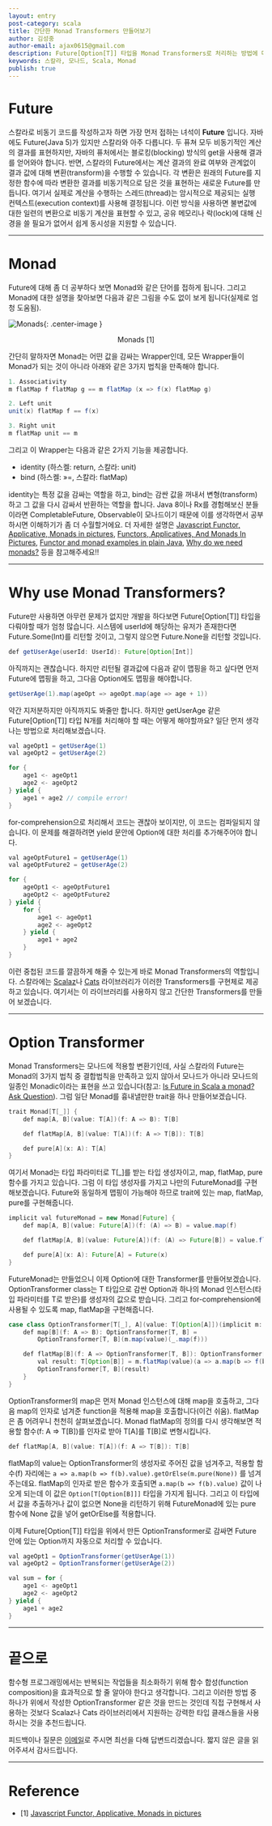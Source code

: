 ```yaml
---
layout: entry
post-category: scala
title: 간단한 Monad Transformers 만들어보기
author: 김성중
author-email: ajax0615@gmail.com
description: Future[Option[T]] 타입을 Monad Transformers로 처리하는 방법에 대해서 알아봅니다.
keywords: 스칼라, 모나드, Scala, Monad
publish: true
---
```


# Future
스칼라로 비동기 코드를 작성하고자 하면 가장 먼저 접하는 녀석이 **Future** 입니다. 자바에도 Future(Java 5)가 있지만 스칼라와 아주 다릅니다. 두 퓨쳐 모두 비동기적인 계산의 결과를 표현하지만, 자바의 퓨처에서는 블로킹(blocking) 방식의 get을 사용해 결과를 얻어와야 합니다. 반면, 스칼라의 Future에서는 계산 결과의 완료 여부와 관계없이 결과 값에 대해 변환(transform)을 수행할 수 있습니다. 각 변환은 원래의 Future를 지정한 함수에 따라 변환한 결과를 비동기적으로 담은 것을 표현하는 새로운 Future를 만듭니다. 여기서 실제로 계산을 수행하는 스레드(thread)는 암시적으로 제공되는 실행 컨텍스트(execution context)를 사용해 결정됩니다. 이런 방식을 사용하면 불변값에 대한 일련의 변환으로 비동기 계산을 표현할 수 있고, 공유 메모리나 락(lock)에 대해 신경을 쓸 필요가 없어서 쉽게 동시성을 지원할 수 있습니다.

---

# Monad
Future에 대해 좀 더 공부하다 보면 Monad와 같은 단어를 접하게 됩니다. 그리고 Monad에 대한 설명을 찾아보면 다음과 같은 그림을 수도 없이 보게 됩니다(실제로 엄청 도움됨).

![Monads](/images/2019/01/27/monads.png "Monads"){: .center-image }
<center>Monads [1]</center>

간단히 말하자면 Monad는 어떤 값을 감싸는 Wrapper인데, 모든 Wrapper들이 Monad가 되는 것이 아니라 아래와 같은 3가지 법칙을 만족해야 합니다.

```java
1. Associativity
m flatMap f flatMap g == m flatMap (x => f(x) flatMap g)

2. Left unit
unit(x) flatMap f == f(x)

3. Right unit
m flatMap unit == m
```

그리고 이 Wrapper는 다음과 같은 2가지 기능을 제공합니다.

- identity (하스켈: return, 스칼라: unit)
- bind (하스켈: »=, 스칼라: flatMap)

identity는 특정 값을 감싸는 역할을 하고, bind는 감싼 값을 꺼내서 변형(transform)하고 그 값을 다시 감싸서 반환하는 역할을 합니다. Java 8이나 Rx를 경험해보신 분들이라면 CompletableFuture, Observable이 모나드이기 때문에 이를 생각하면서 공부하시면 이해하기가 좀 더 수월할거에요. 더 자세한 설명은 [Javascript Functor, Applicative, Monads in pictures](https://medium.com/@tzehsiang/javascript-functor-applicative-monads-in-pictures-b567c6415221), [Functors, Applicatives, And Monads In Pictures](http://adit.io/posts/2013-04-17-functors,_applicatives,_and_monads_in_pictures.html), [Functor and monad examples in plain Java](https://gist.github.com/jooyunghan/e14f426839454063d98454581b204452), [Why do we need monads?](https://stackoverflow.com/a/28139260) 등을 참고해주세요!!

---

# Why use Monad Transformers?
Future만 사용하면 아무런 문제가 없지만 개발을 하다보면 Future[Option[T]] 타입을 다뤄야할 때가 엄청 많습니다. 시스템에 userId에 해당하는 유저가 존재한다면 Future.Some(Int)를 리턴할 것이고, 그렇지 않으면 Future.None을 리턴할 것입니다.

```java
def getUserAge(userId: UserId): Future[Option[Int]]
```

아직까지는 괜찮습니다. 하지만 리턴될 결과값에 다음과 같이 맵핑을 하고 싶다면 먼저 Future에 맵핑을 하고, 그다음 Option에도 맵핑을 해야합니다.

```java
getUserAge(1).map(ageOpt => ageOpt.map(age => age + 1))
```

약간 지저분하지만 아직까지도 봐줄만 합니다. 하지만 getUserAge 같은 Future[Option[T]] 타입 N개를 처리해야 할 때는 어떻게 해야할까요? 일단 먼저 생각나는 방법으로 처리해보겠습니다.

```java
val ageOpt1 = getUserAge(1)
val ageOpt2 = getUserAge(2)

for {
    age1 <- ageOpt1
    age2 <- ageOpt2
} yield {
    age1 + age2 // compile error!
}
```

for-comprehension으로 처리해서 코드는 괜찮아 보이지만, 이 코드는 컴파일되지 않습니다. 이 문제를 해결하려면 yield 문안에 Option에 대한 처리를 추가해주어야 합니다.

```java
val ageOptFuture1 = getUserAge(1)
val ageOptFuture2 = getUserAge(2)

for {
    ageOpt1 <- ageOptFuture1
    ageOpt2 <- ageOptFuture2
} yield {
    for {
        age1 <- ageOpt1
        age2 <- ageOpt2
    } yield {
        age1 + age2
    }
}
```

이런 중첩된 코드를 깔끔하게 해줄 수 있는게 바로 Monad Transformers의 역할입니다. 스칼라에는 [Scalaz](https://scalaz.github.io/7/)나 [Cats](https://typelevel.org/cats/) 라이브러리가 이러한 Transformers를 구현체로 제공하고 있습니다. 여기서는 이 라이브러리를 사용하지 않고 간단한 Transformers를 만들어 보겠습니다.

---

# Option Transformer
Monad Transformers는 모나드에 적용할 변환기인데, 사실 스칼라의 Future는 Monad의 3가지 법칙 중 결합법칙을 만족하고 있지 않아서 모나드가 아니라 모나드의 일종인 Monadic이라는 표현을 쓰고 있습니다(참고: [Is Future in Scala a monad?
Ask Question](https://stackoverflow.com/a/27467037)). 그럼 일단 Monad를 흉내낼만한 trait을 하나 만들어보겠습니다.

```java
trait Monad[T[_]] {
    def map[A, B](value: T[A])(f: A => B): T[B]

    def flatMap[A, B](value: T[A])(f: A => T[B]): T[B]

    def pure[A](x: A): T[A]
}
```

여기서 Monad는 타입 파라미터로 T[\_]를 받는 타입 생성자이고, map, flatMap, pure 함수를 가지고 있습니다. 그럼 이 타입 생성자를 가지고 나만의 FutureMonad를 구현해보겠습니다. Future와 동일하게 맵핑이 가능해야 하므로 trait에 있는 map, flatMap, pure를 구현해줍니다.

```java
implicit val futureMonad = new Monad[Future] {
    def map[A, B](value: Future[A])(f: (A) => B) = value.map(f)

    def flatMap[A, B](value: Future[A])(f: (A) => Future[B]) = value.flatMap(f)

    def pure[A](x: A): Future[A] = Future(x)
}
```

FutureMonad는 만들었으니 이제 Option에 대한 Transformer를 만들어보겠습니다. OptionTransformer class는 T 타입으로 감싼 Option과 하나의 Monad 인스턴스(타입 파라미터를 T로 받은)를 생성자의 값으로 받습니다. 그리고 for-comprehension에 사용될 수 있도록 map, flatMap을 구현해줍니다.

```java
case class OptionTransformer[T[_], A](value: T[Option[A]])(implicit m: Monad[T]) {
    def map[B](f: A => B): OptionTransformer[T, B] =
        OptionTransformer[T, B](m.map(value)(_.map(f)))

    def flatMap[B](f: A => OptionTransformer[T, B]): OptionTransformer[T, B] = {
        val result: T[Option[B]] = m.flatMap(value)(a => a.map(b => f(b).value).getOrElse(m.pure(None)))
        OptionTransformer[T, B](result)
    }
}
```

OptionTransformer의 map은 먼저 Monad 인스턴스에 대해 map을 호출하고, 그다음 map의 인자로 넘겨준 function을 적용해 map을 호출합니다(이건 쉬움). flatMap은 좀 어려우니 천천히 살펴보겠습니다. Monad flatMap의 정의를 다시 생각해보면 적용할 함수(f: A => T[B])를 인자로 받아 T[A]를 T[B]로 변형시킵니다.

```java
def flatMap[A, B](value: T[A])(f: A => T[B]): T[B]
```

flatMap의 value는 OptionTransformer의 생성자로 주어진 값을 넘겨주고, 적용할 함수(f) 자리에는 `a => a.map(b => f(b).value).getOrElse(m.pure(None))` 를 넘겨주는데요. flatMap의 인자로 받은 함수가 호출되면 `a.map(b => f(b).value)` 값이 나오게 되는데 이 값은 `Option[T[Option[B]]]` 타입을 가지게 됩니다. 그리고 이 타입에서 값을 추출하거나 값이 없으면 None을 리턴하기 위해 FutureMonad에 있는 pure 함수에 None 값을 넣어 getOrElse를 적용합니다.

이제 Future[Option[T]] 타입을 위에서 만든 OptionTransformer로 감싸면 Future 안에 있는 Option까지 자동으로 처리할 수 있습니다.

```java
val ageOpt1 = OptionTransformer(getUserAge(1))
val ageOpt2 = OptionTransformer(getUserAge(2))

val sum = for {
    age1 <- ageOpt1
    age2 <- ageOpt2
} yield {
    age1 + age2
}
```

---

# 끝으로
함수형 프로그래밍에서는 반복되는 작업들을 최소화하기 위해 함수 합성(function composition)을 효과적으로 할 줄 알아야 한다고 생각합니다. 그리고 이러한 방법 중 하나가 위에서 작성한 OptionTransformer 같은 것을 만드는 것인데 직접 구현해서 사용하는 것보다 Scalaz나 Cats 라이브러리에서 지원하는 강력한 타입 클래스들을 사용하시는 것을 추천드립니다.

피드백이나 질문은 <a href="mailto:ajax0615gmail.com">이메일</a>로 주시면 최선을 다해 답변드리겠습니다. 짧지 않은 글을 읽어주셔서 감사드립니다.

---

# Reference
- [1] [Javascript Functor, Applicative, Monads in pictures](https://medium.com/@tzehsiang/javascript-functor-applicative-monads-in-pictures-b567c6415221)
